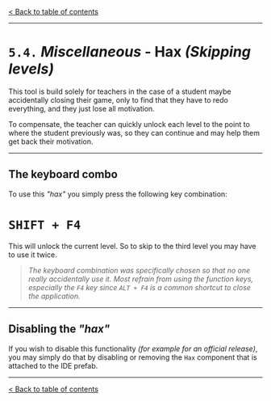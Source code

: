 [&lt; Back to table of contents](/README.md)

---

# `5.4.` _Miscellaneous_ - **Hax _(Skipping levels)_**

This tool is build solely for teachers in the case of a student maybe accidentally closing their game, only to find that they have to redo everything, and they just lose all motivation.

To compensate, the teacher can quickly unlock each level to the point to where the student previously was, so they can continue and may help them get back their motivation.

---

## The keyboard combo

To use this _"hax"_ you simply press the following key combination:

# `SHIFT + F4`

This will unlock the current level. So to skip to the third level you may have to use it twice.

> _The keyboard combination was specifically chosen so that no one really accidentally use it. Most refrain from using the function keys, especially the `F4` key since `ALT + F4` is a common shortcut to close the application._

---

## Disabling the _"hax"_

If you wish to disable this functionality _(for example for an official release)_, you may simply do that by disabling or removing the `Hax` component that is attached to the IDE prefab.

---

[&lt; Back to table of contents](/README.md)
